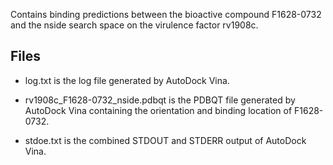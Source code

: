 Contains binding predictions between the bioactive compound F1628-0732 and the nside search space on the virulence factor rv1908c.

## Files

- log.txt is the log file generated by AutoDock Vina.

- rv1908c_F1628-0732_nside.pdbqt is the PDBQT file generated by AutoDock Vina containing the orientation and binding location of F1628-0732.

- stdoe.txt is the combined STDOUT and STDERR output of AutoDock Vina.

